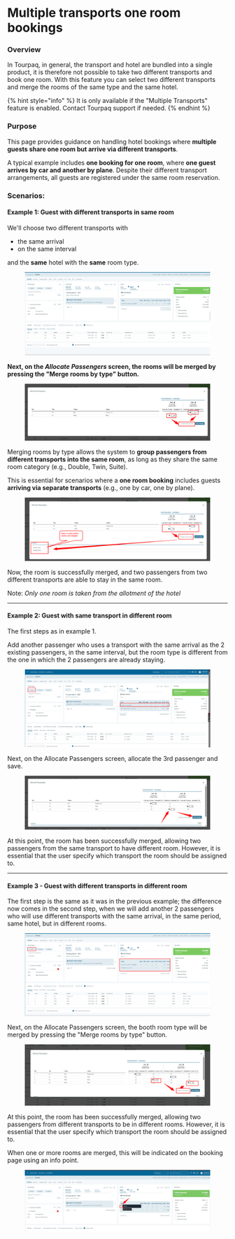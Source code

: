 # Multiple transports one room bookings

### Overview

In Tourpaq, in general, the transport and hotel are bundled into a single product, it is therefore not possible to take two different transports and book one room. With this feature you can select two different transports and merge the rooms of the same type and the same hotel.

{% hint style="info" %}
It is only available if the "Multiple Transports" feature is enabled. Contact Tourpaq support if needed.
{% endhint %}

### **Purpose**&#x20;

This page provides guidance on handling hotel bookings where **multiple guests share one room but arrive via different transports**.

A typical example includes **one booking for one room**, where **one guest arrives by car and another by plane**. Despite their different transport arrangements, all guests are registered under the same room reservation.

### Scenarios:

#### Example 1: Guest with different transports in same room

We'll choose two different transports with

* the same arrival
* on the same interval

and the **same** hotel with the **same** room type.

<figure><img src="../../.gitbook/assets/image (202).png" alt=""><figcaption></figcaption></figure>

**Next, on the&#x20;**_**Allocate Passengers**_**&#x20;screen, the rooms will be merged by pressing the "Merge rooms by type" button.**

<figure><img src="../../.gitbook/assets/image (203).png" alt=""><figcaption></figcaption></figure>

Merging rooms by type allows the system to **group passengers from different transports into the same room**, as long as they share the same room category (e.g., Double, Twin, Suite).

This is essential for scenarios where a **one room booking** includes guests **arriving via separate transports** (e.g., one by car, one by plane).

<figure><img src="../../.gitbook/assets/image (204).png" alt=""><figcaption></figcaption></figure>

Now, the room is successfully merged, and two passengers from two different transports are able to stay in the same room.

Note: _Only one room is taken from the allotment of the hotel_

***

#### Example 2: Guest with same transport in different room

The first steps as in example 1.

Add another passenger who uses a transport with the same arrival as the 2 existing passengers, in the same interval, but the room type is different from the one in which the 2 passengers are already staying.

<figure><img src="../../.gitbook/assets/image (198).png" alt=""><figcaption></figcaption></figure>

Next, on the Allocate Passengers screen, allocate the 3rd passenger and save.&#x20;

<figure><img src="../../.gitbook/assets/image (199).png" alt=""><figcaption></figcaption></figure>

At this point, the room has been successfully merged, allowing two passengers from the same transport to have different room. However, it is essential that the user specify which transport the room should be assigned to.

***

#### Example 3 - Guest with different transports in different room

The first step is the same as it was in the previous example; the difference now comes in the second step, when we will add another 2 passengers who will use different transports with the same arrival, in the same period, same hotel, but in different rooms.

<figure><img src="../../.gitbook/assets/image (200).png" alt=""><figcaption></figcaption></figure>

Next, on the Allocate Passengers screen, the booth room type will be merged by pressing the "Merge rooms by type" button.

<figure><img src="../../.gitbook/assets/image (201).png" alt=""><figcaption></figcaption></figure>

At this point, the room has been successfully merged, allowing two passengers from different transports to be in different rooms. However, it is essential that the user specify which transport the room should be assigned to.

When one or more rooms are merged, this will be indicated on the booking page using an info point.

<figure><img src="../../.gitbook/assets/image (209).png" alt=""><figcaption></figcaption></figure>
